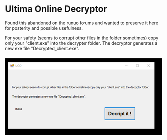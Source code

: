 # Ultima Online Decryptor

Found this abandoned on the runuo forums and wanted to preserve it here for posterity and possible usefulness.

For your safety (seems to corrupt other files in the folder sometimes) copy only your "client.exe" into the decryptor folder. The decryptor generates a new exe file "Decrypted_client.exe". 

### ![Screenshot](/screenshot.png?raw=true)